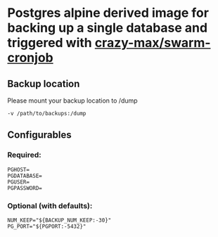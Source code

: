 # Postgres alpine derived image for backing up a single database and triggered with [crazy-max/swarm-cronjob](https://github.com/crazy-max/swarm-cronjob)

## Backup location

Please mount your backup location to /dump

`-v /path/to/backups:/dump`

## Configurables

### Required:

```
PGHOST=
PGDATABASE=
PGUSER=
PGPASSWORD=
```

### Optional (with defaults):

```
NUM_KEEP="${BACKUP_NUM_KEEP:-30}"
PG_PORT="${PGPORT:-5432}"
```